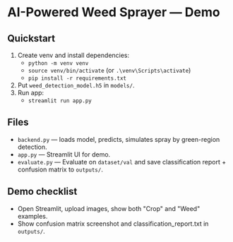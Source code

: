 # AI-Powered Weed Sprayer — Demo

## Quickstart
1. Create venv and install dependencies:
   - `python -m venv venv`
   - `source venv/bin/activate` (or `.\venv\Scripts\activate`)
   - `pip install -r requirements.txt`
2. Put `weed_detection_model.h5` in `models/`.
3. Run app:
   - `streamlit run app.py`

## Files
- `backend.py` — loads model, predicts, simulates spray by green-region detection.
- `app.py` — Streamlit UI for demo.
- `evaluate.py` — Evaluate on `dataset/val` and save classification report + confusion matrix to `outputs/`.

## Demo checklist
- Open Streamlit, upload images, show both "Crop" and "Weed" examples.
- Show confusion matrix screenshot and classification_report.txt in `outputs/`.
